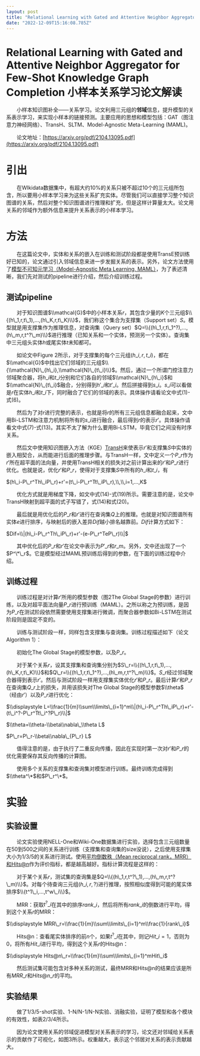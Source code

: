 ```yaml
---
layout: post
title: "Relational Learning with Gated and Attentive Neighbor Aggregator for Few-Shot Knowledge Graph Completion 小样本关系学习论文解读"
date: "2022-12-09T15:16:08.785Z"
---
```

Relational Learning with Gated and Attentive Neighbor Aggregator for Few-Shot Knowledge Graph Completion 小样本关系学习论文解读
====================================================================================================================

　　小样本知识图补全——关系学习。论文利用三元组的**邻域**信息，提升模型的关系表示学习，来实现小样本的链接预测。主要应用的思想和模型包括：GAT（图注意力神经网络）、TransH、SLTM、Model-Agnostic Meta-Learning (MAML)。

　　论文地址：[https://arxiv.org/pdf/2104.13095.pdf](https://arxiv.org/pdf/2104.13095.pdf)

引出
==

　　在WIkidata数据集中，有超大约10%的关系只被不超过10个的三元组所包含，所以要用小样本学习来为这些关系扩充实体。尽管我们可以直接学习整个知识图谱的关系，然后对整个知识图谱进行推理和扩充，但是这样计算量太大。论文用关系的邻域作为额外信息来提升关系表示的小样本学习。

方法
==

　　在这篇论文中，实体和关系的嵌入在训练和测试阶段都是使用TransE预训练好已知的，论文通过引入邻域信息来进一步发掘关系的表示。另外，论文方法使用了[模型不可知元学习（Model-Agnostic Meta Learning, MAML）](https://www.cnblogs.com/qizhou/p/16965888.html)，为了表述清晰，我们先对测试的pipeline进行介绍，然后介绍训练过程。

测试pipeline
----------

　　对于知识图谱$\\mathcal{G}$中的小样本关系$r$，其包含少量的$K$个三元组$\\{(h\_1,r,t\_1),...,(h\_K,r,t\_K)\\}$，我们称这个集合为支撑集（Support set）$S$。模型就是用支撑集作为推理信息，对查询集（Query set）$Q=\\{(h\_1,r,t\_1^?),...,(h\_m,r,t^?\_m)\\}$进行推理（已知关系和一个实体，预测另一个实体）。查询集中三元组头实体$h$或尾实体$t$未知都可。

　　如论文中Figure 2所示，对于支撑集的每个三元组$(h\_i,r,t\_i)$，都在$\\mathcal{G}$中找出它们邻域的三元组$\\{\\mathcal{N}\_{h\_i},\\mathcal{N}\_{t\_i}\\}$。然后，通过一个所谓门控注意力邻域聚合器，将$h\_i$和$t\_i$分别和它们各自的邻域$\\mathcal{N}\_{h\_i}$和$\\mathcal{N}\_{t\_i}$融合，分别得到$h'\_i$和$t'\_i$。然后拼接得到$s\_i$。$s\_i$可以看做是$r$在实体$h\_i$和$t\_i$下，同时融合了它们的邻域的表示。具体操作请看论文中式(1)-式(6)。

　　然后为了对$r$进行完整的表示，也就是将$r$的所有三元组信息都融合起来，文中用Bi-LSTM和注意力机制将所有的$s\_i$进行融合，最后得到$r$的表示$r'$。具体操作请看文中式(7)-式(13)。其实不太了解为什么要用Bi-LSTM，毕竟它们之间没有时序关系。

　　然后文中使用知识图嵌入方法（KGE）[TransH](https://zhuanlan.zhihu.com/p/156937012)来使表示$r'$和支撑集$S$中实体的嵌入相契合，从而能进行后面的推理步骤。与TransH一样，文中定义一个$P\_r$作为$r'$所在超平面的法向量，并使用TransH相关的损失对之前计算出来的$r'$和$P\_r$进行优化。也就是说，优化$r'$和$P\_r$，使得对于支撑集$S$中所有的$h\_i$和$t\_i$，有

$(h\_i-P\_r^Th\_iP\_r)+r'=(t\_i-P\_r^Tt\_iP\_r),\\,\\,i=1,...,K$

　　优化方式就是用梯度下降，如文中式(14)-式(19)所示。需要注意的是，论文中TransH映射到超平面的式子写错了，式(14)和式(20)。

　　最后就是用优化后的$P\_r$和$r'$进行在查询集$Q$上的推理。也就是对知识图谱所有实体$e$进行排序，与映射后的嵌入差异$Dif$越小排名越靠前。$Dif$计算方式如下：

$Dif=\\|(h\_i-P\_r^Th\_iP\_r)+r'-(e-P\_r^TeP\_r)\\|$

　　其中优化后的$P\_r$和$r'$在论文中表示为$P'\_r$和$r\_m$。另外，文中还出现了一个$P^\*\_r$。它是模型经过MAML预训练后得到的参数，在下面的训练过程中介绍。

训练过程
----

　　训练过程是对计算$r'$所用的模型参数（图2The Global Stage的参数）进行训练，以及对超平面法向量$P\_r$进行预训练（MAML）。之所以称之为预训练，是因为$P\_r$在测试阶段依然需要使用支撑集进行微调，而聚合器参数如Bi-LSTM在测试阶段则是固定不变的。

　　训练与测试阶段一样，同样包含支撑集与查询集。训练过程描述如下（论文Algorithm 1）：

　　初始化The Global Stage的模型参数，以及$P\_r$。

　　对于某个关系$r$，设其支撑集和查询集分别为$S\_r=\\{(h\_1,r,t\_1),...,(h\_K,r,t\_K)\\}$和$Q\_r=\\{(h\_1,r,t\_1^?),...,(h\_m,r,t^?\_m)\\}$。$S\_r$经过邻域聚合器得到表示$r'$。然后与测试阶段一样用支撑集实体优化$r'$和$P\_r$。最后计算$r'$和$P\_r$在查询集$Q\_r$上的损失，并用该损失对The Global Stage的模型参数$\\theta$（经由$r'$）以及$P\_r$进行优化：

$\\displaystyle L=\\frac{1}{m}\\sum\\limits\_{i=1}^m\\|(h\_i-P\_r^Th\_iP\_r)+r'-(t\_i^?-P\_r^Tt\_i^?P\_r)\\|$

$\\theta=\\theta-\\beta\\nabla\_\\theta L$

$P\_r=P\_r-\\beta\\nabla\_{P\_r} L$

　　值得注意的是，由于执行了二重反向传播，因此在实现时第一次对$r'$和$P\_r$的优化需要保存其反向传播的计算图。

　　使用多个关系的支撑集和查询集对模型进行训练。最终训练完成得到$\\theta^\*$和$P\_r^\*$。

实验
==

实验设置
----

　　论文实验使用NELL-One和Wiki-One数据集进行实验，选择包含三元组数量在50到500之间的关系进行训练（支撑集和查询集的size没说），之后使用支撑集大小为1/3/5的关系进行测试。使用[平均倒数秩（Mean reciprocal rank，MRR）和Hits@n](https://blog.csdn.net/zcs2632008/article/details/123258206)作为评价指标，都是越高越好。指标计算流程是这样的：

　　对于某个关系$r$，测试集的查询集是$Q=\\{(h\_1,r,t^?\_1),...,(h\_m,r,t^?\_m)\\}$。对每个待查询三元组$(h\_i,r,?)$进行推理，按照相似度得到可能的尾实体排序$\\{t^1\_i,...,t^w\_i\\}$。

　　MRR：获取$t^?\_i$在其中的排序$rank\_i$，然后将所有$rank\_i$的倒数进行平均，得到这个关系$r$的MRR：

$\\displaystyle MRR\_r=\\frac{1}{m}\\sum\\limits\_{i=1}^m\\frac{1}{rank\_i}$

　　Hits@n：查看尾实体排序的前$n$个，如果$t^?\_i$在其中，则记$Hit\_i=1$，否则为$0$，将所有$Hit\_i$进行平均，得到这个关系$r$的Hits@n：

$\\displaystyle Hits@n\_r=\\frac{1}{m}\\sum\\limits\_{i=1}^mHit\_i$

　　然后测试集可能包含对多种关系的测试，最终MRR和Hits@n的结果应该是所有$MRR\_r$和$Hits@n\_r$的平均。

实验结果
----

　　做了1/3/5-shot实验、1-N/N-1/N-N实验、消融实验，证明了模型和各个模块的有效性，如表2/3/4所示。

　　因为论文使用关系的邻域促进模型对关系表示的学习，论文还对邻域给关系表示的贡献作了可视化，如图3所示。权重越大，表示这个邻居对关系的表示贡献越大。